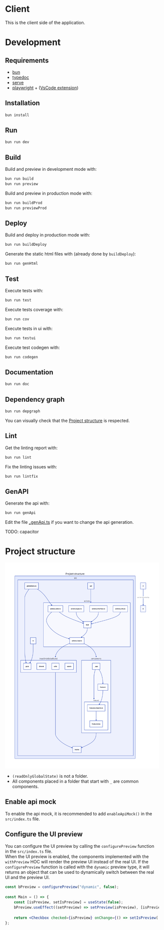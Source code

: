 # Client

This is the client side of the application.

# Development

## Requirements

- [bun](https://bun.sh/)
- [typedoc](https://typedoc.org/)
- [serve](https://www.npmjs.com/package/serve)
- [playwright](https://playwright.dev/) + ([VsCode extension](https://marketplace.visualstudio.com/items?itemName=ms-playwright.playwright))

## Installation

```sh
bun install
```

## Run

```sh
bun run dev
```

## Build

Build and preview in development mode with:

```sh
bun run build
bun run preview
```

Build and preview in production mode with:

```sh
bun run buildProd
bun run previewProd
```

## Deploy

Build and deploy in production mode with:

```sh
bun run buildDeploy
```

Generate the static html files with (already done by `buildDeploy`):

```sh
bun run genHtml
```

## Test

Execute tests with:

```sh
bun run test
```

Execute tests coverage with:

```sh
bun run cov
```

Execute tests in ui with:

```sh
bun run testui
```

Execute test codegen with:

```sh
bun run codegen
```

## Documentation

```sh
bun run doc
```

## Dependency graph

```sh
bun run depgraph
```

You can visually check that the [Project structure](#project-structure) is respected.

## Lint

Get the linting report with:

```sh
bun run lint
```

Fix the linting issues with:

```sh
bun run lintfix
```

## GenAPI

Generate the api with:

```sh
bun run genApi
```

Edit the file [\_genApi.ts](./_genApi.ts) if you want to change the api generation.

TODO: capacitor

# Project structure

![client_project_structure](./misc/d2/client_project_structure.png)

- `(readOnlyGlobalState)` is not a folder.
- All components placed in a folder that start with `_` are common components.

## Enable api mock

To enable the api mock, it is recommended to add `enableApiMock()` in the `src/index.ts` file.

## Configure the UI preview

You can configure the UI preview by calling the `configurePreview` function in the `src/index.ts` file.  
When the UI preview is enabled, the components implemented with the `withPreview` HOC will render the preview UI instead of the real UI.
If the `configurePreview` function is called with the `dynamic` preview type, it will returns an object that can be used to dynamically switch between the real UI and the preview UI.

```jsx
const bPreview = configurePreview("dynamic", false);

const Main = () => {
	const [isPreview, setIsPreview] = useState(false);
	bPreview.useEffect((setPreview) => setPreview(isPreview), [isPreview]);

	return <Checkbox checked={isPreview} onChange={() => setIsPreview(!isPreview)} />;
};
```
